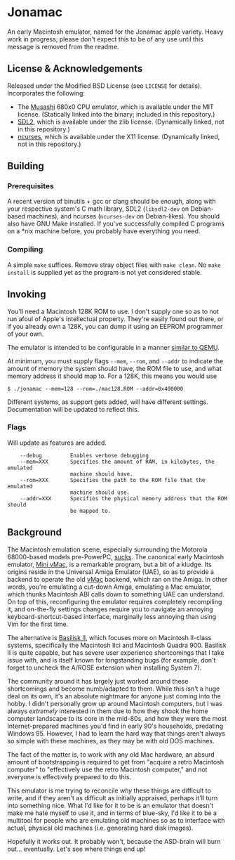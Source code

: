 # Jonamac

An early Macintosh emulator, named for the Jonamac apple variety. Heavy work in progress; please don't expect this to be of any use until this message is removed from the readme.

## License & Acknowledgements

Released under the Modified BSD License (see `LICENSE` for details). Incorporates the following:

* The [Musashi](https://github.com/kstenerud/Musashi) 680x0 CPU emulator, which is available under the MIT license. (Statically linked into the binary; included in this repository.)
* [SDL2](https://github.com/libsdl-org/SDL), which is available under the zlib license. (Dynamically linked, not in this repository.)
* [ncurses](https://github.com/mirror/ncurses), which is available under the X11 license. (Dynamically linked, not in this repository.)

## Building
### Prerequisites

A recent version of binutils + gcc or clang should be enough, along with your respective system's C math library, SDL2 (`libsdl2-dev` on Debian-based machines), and ncurses (`ncurses-dev` on Debian-likes). You should also have GNU Make installed. If you've successfully compiled C programs on a *nix machine before, you probably have everything you need.

### Compiling
A simple `make` suffices. Remove stray object files with `make clean`. No `make install` is supplied yet as the program is not yet considered stable.

## Invoking

You'll need a Macintosh 128K ROM to use. I don't supply one so as to not run afoul of Apple's intellectual property. They're easily found out there, or if you already own a 128K, you can dump it using an EEPROM programmer of your own.

The emulator is intended to be configurable in a manner [similar to QEMU](https://www.qemu.org/docs/master/system/invocation.html).

At minimum, you must supply flags `--mem`, `--rom`, and `--addr` to indicate the amount of memory the system should have, the ROM file to use, and what memory address it should map to. For a 128K, this means you would use

```
$ ./jonamac --mem=128 --rom=./mac128.ROM --addr=0x400000
```

Different systems, as support gets added, will have different settings. Documentation will be updated to reflect this.

### Flags

Will update as features are added.

```
    --debug         Enables verbose debugging
    --mem=XXX       Specifies the amount of RAM, in kilobytes, the emulated
                    machine should have.
    --rom=XXX       Specifies the path to the ROM file that the emulated
                    machine should use.
    --addr=XXX      Specifies the physical memory address that the ROM should
                    be mapped to.
```

## Background

The Macintosh emulation scene, especially surrounding the Motorola 68000-based models pre-PowerPC, [sucks](https://invisibleup.com/articles/30/). The canonical early Macintosh emulator, [Mini vMac](https://github.com/ryandesign/minivmac), is a remarkable program, but a bit of a kludge. Its origins reside in the Universal Amiga Emulator (UAE), so as to provide a backend to operate the old [vMac](https://en.wikipedia.org/wiki/VMac) backend, which ran on the Amiga. In other words, you're emulating a cut-down Amiga, emulating a Mac emulator, which thunks Macintosh ABI calls down to something UAE can understand. On top of this, reconfiguring the emulator requires completely recompiling it, and on-the-fly settings changes require you to navigate an annoying keyboard-shortcut-based interface, marginally less annoying than using Vim for the first time.

The alternative is [Basilisk II](https://github.com/cebix/macemu), which focuses more on Macintosh II-class systems, specifically the Macintosh IIci and Macintosh Quadra 900. Basilisk II is quite capable, but has severe user experience shortcomings that I take issue with, and is itself known for longstanding bugs (for example, don't forget to uncheck the A/ROSE extension when installing System 7).

The community around it has largely just worked around these shortcomings and become numb/adapted to them. While this isn't a huge deal on its own, it's an absolute nightmare for anyone just coming into the hobby. I didn't personally grow up around Macintosh computers, but I was always _extremely_ interested in them due to how they shook the home computer landscape to its core in the mid-80s, and how they were the most Internet-prepared machines you'd find in early 90's households, predating Windows 95. However, I had to learn the hard way that things aren't always so simple with these machines, as they may be with old DOS machines.

The fact of the matter is, to work with any old Mac hardware, an absurd amount of bootstrapping is required to get from "acquire a retro Macintosh computer" to "effectively use the retro Macintosh computer," and not everyone is effectively prepared to do this.

This emulator is me trying to reconcile *why* these things are difficult to write, and if they aren't as difficult as initially appraised, perhaps it'll turn into something nice. What I'd like for it to be is an emulator that doesn't make me hate myself to use it, and in terms of blue-sky, I'd like it to be a multitool for people who are emulating old machines so as to interface with actual, physical old machines (i.e. generating hard disk images).

Hopefully it works out. It probably won't, because the ASD-brain will burn out... eventually. Let's see where things end up!
